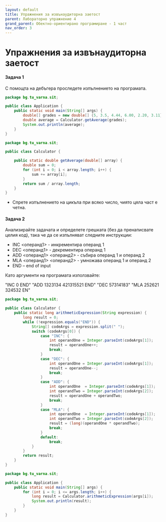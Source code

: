 ```yaml
---
layout: default
title: Упражнения за извънаудиторна заетост
parent: Лабораторно упражнение 4
grand_parent: Обектно-ориентирано програмиране - 1 част
nav_order: 3
---
```

# Упражнения за извънаудиторна заетост

#### Задача 1

С помощта на дебъгера проследете изпълнението на програмата.

```java
package bg.tu_varna.sit;

public class Application {
    public static void main(String[] args) {
        double[] grades = new double[] {5, 3.5, 4.44, 6.00, 2.20, 3.11};
        double average = Calculator.getAverage(grades);
        System.out.println(average);
    }
}
```

```java
package bg.tu_varna.sit;

public class Calculator {

    public static double getAverage(double[] array) {
        double sum = 0;
        for (int i = 0; i < array.length; i++) {
            sum += array[i];
        }
        return sum / array.length;
    }
}
```

* Спрете изпълнението на цикъла при всяко число, чиято цяла част е четна.

#### Задача 2

Анализирайте задачата и определете грешката (без да пренаписвате целия код), така че да се изпълняват следните инструкции:

* INC <операнд1> - инкрементира операнд 1
* DEC <операнд1> - декрементира операнд 1
* ADD <операнд1> <операнд2> - събира операнд 1 и операнд 2
* MLA <операнд1> <операнд2> - умножава операнд 1 и операнд 2
* END – end of input

Като аргументи на програмата използвайте:

"INC 0 END" "ADD 1323134 421315521 END" "DEC 57314183" "MLA 252621 324532 EN"


```java
package bg.tu_varna.sit;

public class Calculator {
    public static long arithmeticExpression(String expression) {
        long result = 0;
        while (!expression.equals("END")) {
            String[] codeArgs = expression.split(" ");
            switch (codeArgs[0]) {
                case "INC": {
                    int operandOne = Integer.parseInt(codeArgs[1]);
                    result = operandOne++;
                    break;
                }
                case "DEC": {
                    int operandOne = Integer.parseInt(codeArgs[1]);
                    result = operandOne--;
                    break;
                }
                case "ADD": {
                    int operandOne  = Integer.parseInt(codeArgs[1]);
                    int operandTwo = Integer.parseInt(codeArgs[2]);
                    result = operandOne + operandTwo;
                    break;
                }
                case "MLA": {
                    int operandOne  = Integer.parseInt(codeArgs[1]);
                    int operandTwo = Integer.parseInt(codeArgs[2]);
                    result = (long)(operandOne * operandTwo);
                    break;
                }
                default:
                    break;
            }
        }
        return result;
    }
}

```

```java
package bg.tu_varna.sit;

public class Application {
    public static void main(String[] args) {
        for (int i = 0; i <= args.length; i++) {
            long result = Calculator.arithmeticExpression(args[i]);
            System.out.println(result);
        }
    }
}
```
